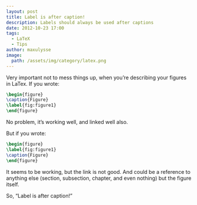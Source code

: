 ```yaml
---
layout: post
title: Label is after caption!
description: Labels should always be used after captions
date: 2012-10-23 17:00
tags:
  - LaTeX
  - Tips
author: maxulysse
image:
  path: /assets/img/category/latex.png
---
```


Very important not to mess things up, when you’re describing your figures in LaTex.
If you wrote:

```LaTeX
\begin{figure}
\caption{Figure}
\label{fig:figure1}
\end{figure}
```

No problem, it’s working well, and linked well also.

But if you wrote:

```LaTeX
\begin{figure}
\label{fig:figure1}
\caption{Figure}
\end{figure}
```

It seems to be working, but the link is not good.
And could be a reference to anything else (section, subsection, chapter, and even nothing) but the figure itself.

So, “Label is after caption!”
